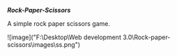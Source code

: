 ***Rock-Paper-Scissors***
<p>A simple rock paper scissors game.</p>
![image]("F:\Desktop\Web development 3.0\Rock-paper-scissors\images\ss.png")
